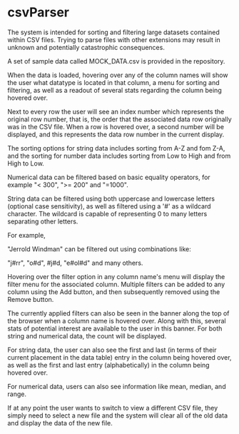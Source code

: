 # csvParser

The system is intended for sorting and filtering large datasets contained within CSV files. Trying to parse files with other extensions
may result in unknown and potentially catastrophic consequences.

A set of sample data called MOCK_DATA.csv is provided in the repository.

When the data is loaded, hovering over any of the column names will show the user what datatype is located in that column, 
a menu for sorting and filtering, as well as a readout of several stats regarding the column being hovered over.

Next to every row the user will see an index number which represents the original row number, that is, the order that the associated data row
originally was in the CSV file. When a row is hovered over, a second number will be displayed, and this represents the data row number
in the current display.

The sorting options for string data includes sorting from A-Z and fom Z-A, and the sorting for number data includes sorting from Low to
High and from High to Low.

Numerical data can be filtered based on basic equality operators, for example "< 300", ">= 200" and "=1000".

String data can be filtered using both uppercase and lowercase letters (optional case sensitivity), as well as filtered using a '#' as 
a wildcard character. The wildcard is capable of representing 0 to many letters separating other letters.

For example,

"Jerrold Windman" can be filtered out using combinations like:

"j#rr", "o#d", #j#d, "e#ol#d" and many others.

Hovering over the filter option in any column name's menu will display the filter menu for the associated column.
Multiple filters can be added to any column using the Add button, and then subsequently removed using the Remove button. 

The currently applied filters can also be seen in the banner along the top of the browser when a column name is hovered over. 
Along with this, several stats of potential interest are available to the user in this banner. For both string and numerical data, the
count will be displayed. 

For string data, the user can also see the first and last (in terms of their current placement in the data table) entry 
in the column being hovered over, as well as the first and last entry (alphabetically) in the column being hovered over.

For numerical data, users can also see information like mean, median, and range.

If at any point the user wants to switch to view a different CSV file, they simply need to select a new file and the
system will clear all of the old data and display the data of the new file.
